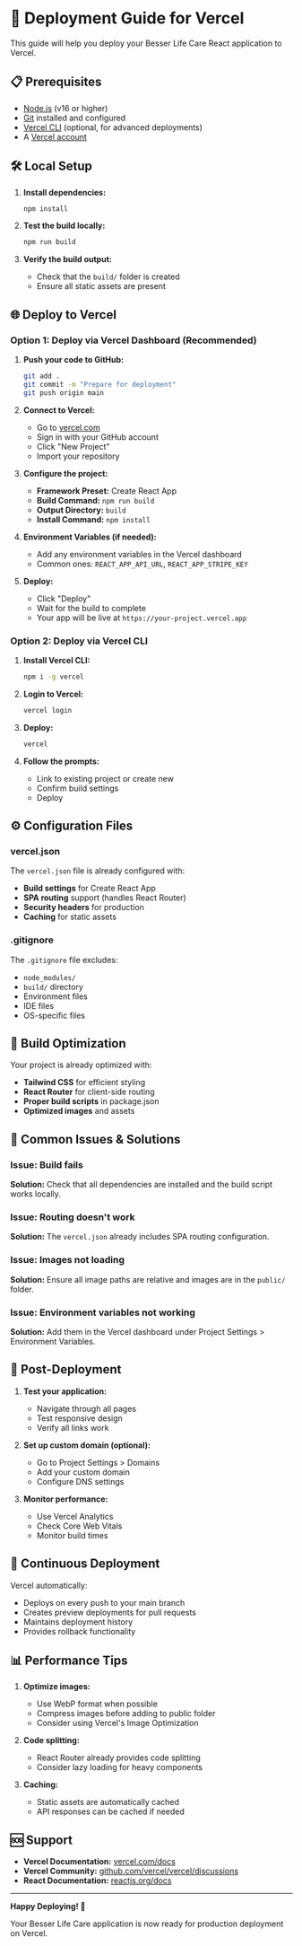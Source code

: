 # 🚀 Deployment Guide for Vercel

This guide will help you deploy your Besser Life Care React application to Vercel.

## 📋 Prerequisites

- [Node.js](https://nodejs.org/) (v16 or higher)
- [Git](https://git-scm.com/) installed and configured
- [Vercel CLI](https://vercel.com/cli) (optional, for advanced deployments)
- A [Vercel account](https://vercel.com/signup)

## 🛠️ Local Setup

1. **Install dependencies:**
   ```bash
   npm install
   ```

2. **Test the build locally:**
   ```bash
   npm run build
   ```

3. **Verify the build output:**
   - Check that the `build/` folder is created
   - Ensure all static assets are present

## 🌐 Deploy to Vercel

### Option 1: Deploy via Vercel Dashboard (Recommended)

1. **Push your code to GitHub:**
   ```bash
   git add .
   git commit -m "Prepare for deployment"
   git push origin main
   ```

2. **Connect to Vercel:**
   - Go to [vercel.com](https://vercel.com)
   - Sign in with your GitHub account
   - Click "New Project"
   - Import your repository

3. **Configure the project:**
   - **Framework Preset:** Create React App
   - **Build Command:** `npm run build`
   - **Output Directory:** `build`
   - **Install Command:** `npm install`

4. **Environment Variables (if needed):**
   - Add any environment variables in the Vercel dashboard
   - Common ones: `REACT_APP_API_URL`, `REACT_APP_STRIPE_KEY`

5. **Deploy:**
   - Click "Deploy"
   - Wait for the build to complete
   - Your app will be live at `https://your-project.vercel.app`

### Option 2: Deploy via Vercel CLI

1. **Install Vercel CLI:**
   ```bash
   npm i -g vercel
   ```

2. **Login to Vercel:**
   ```bash
   vercel login
   ```

3. **Deploy:**
   ```bash
   vercel
   ```

4. **Follow the prompts:**
   - Link to existing project or create new
   - Confirm build settings
   - Deploy

## ⚙️ Configuration Files

### vercel.json
The `vercel.json` file is already configured with:
- **Build settings** for Create React App
- **SPA routing** support (handles React Router)
- **Security headers** for production
- **Caching** for static assets

### .gitignore
The `.gitignore` file excludes:
- `node_modules/`
- `build/` directory
- Environment files
- IDE files
- OS-specific files

## 🔧 Build Optimization

Your project is already optimized with:
- **Tailwind CSS** for efficient styling
- **React Router** for client-side routing
- **Proper build scripts** in package.json
- **Optimized images** and assets

## 🚨 Common Issues & Solutions

### Issue: Build fails
**Solution:** Check that all dependencies are installed and the build script works locally.

### Issue: Routing doesn't work
**Solution:** The `vercel.json` already includes SPA routing configuration.

### Issue: Images not loading
**Solution:** Ensure all image paths are relative and images are in the `public/` folder.

### Issue: Environment variables not working
**Solution:** Add them in the Vercel dashboard under Project Settings > Environment Variables.

## 📱 Post-Deployment

1. **Test your application:**
   - Navigate through all pages
   - Test responsive design
   - Verify all links work

2. **Set up custom domain (optional):**
   - Go to Project Settings > Domains
   - Add your custom domain
   - Configure DNS settings

3. **Monitor performance:**
   - Use Vercel Analytics
   - Check Core Web Vitals
   - Monitor build times

## 🔄 Continuous Deployment

Vercel automatically:
- Deploys on every push to your main branch
- Creates preview deployments for pull requests
- Maintains deployment history
- Provides rollback functionality

## 📊 Performance Tips

1. **Optimize images:**
   - Use WebP format when possible
   - Compress images before adding to public folder
   - Consider using Vercel's Image Optimization

2. **Code splitting:**
   - React Router already provides code splitting
   - Consider lazy loading for heavy components

3. **Caching:**
   - Static assets are automatically cached
   - API responses can be cached if needed

## 🆘 Support

- **Vercel Documentation:** [vercel.com/docs](https://vercel.com/docs)
- **Vercel Community:** [github.com/vercel/vercel/discussions](https://github.com/vercel/vercel/discussions)
- **React Documentation:** [reactjs.org/docs](https://reactjs.org/docs)

---

**Happy Deploying! 🎉**

Your Besser Life Care application is now ready for production deployment on Vercel. 
